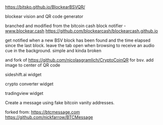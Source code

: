 https://bitsko.github.io/BlockearBSVQR/

blockear vision and QR code generator


branched and modified from the bitcoin cash block notifier - www.blockear.cash https://github.com/blockearcash/blockearcash.github.io

get notified when a new BSV block has been found and the time elapsed since the last block. leave the tab open when browsing to receive an audio cue in the background. simple and  kinda broken

and fork of https://github.com/nicolasgramlich/CryptoCoinQR for bsv. add image to center of QR code

sideshift.ai widget

crypto converter widget

tradingview widget

Create a message using fake bitcoin vanity addresses.

forked from: https://btcmessage.com 
https://github.com/nickfarrow/BTCMessage

